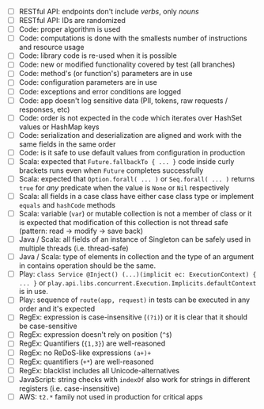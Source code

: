 - [ ] RESTful API: endpoints don't include _verbs_, only _nouns_
- [ ] RESTful API: IDs are randomized
- [ ] Code: proper algorithm is used
- [ ] Code: computations is done with the smallests number of instructions and resource usage
- [ ] Code: library code is re-used when it is possible
- [ ] Code: new or modified functionality covered by test (all branches)
- [ ] Code: method's (or function's) parameters are in use
- [ ] Code: configuration parameters are in use
- [ ] Code: exceptions and error conditions are logged
- [ ] Code: app doesn't log sensitive data (PII, tokens, raw requests / responses, etc)
- [ ] Code: order is not expected in the code which iterates over HashSet values or HashMap keys
- [ ] Code: serialization and deserialization are aligned and work with the same fields in the same order
- [ ] Code: is it safe to use default values from configuration in production
- [ ] Scala: expected that `Future.fallbackTo { ... }` code inside curly brackets runs even when `Future` completes successfully
- [ ] Scala: expected that `Option.forall( ... )` or `Seq.forall( ... )` returns `true` for _any_ predicate when the value is `None` or `Nil` respectively
- [ ] Scala: all fields in a case class have either case class type or implement `equals` and `hashCode` methods
- [ ] Scala: variable (`var`) or mutable collection is not a member of class or it is expected that modification of this collection is not thread safe (pattern: read -> modify -> save back)
- [ ] Java / Scala: all fields of an instance of Singleton can be safely used in multiple threads (i.e. thread-safe)
- [ ] Java / Scala: type of elements in collection and the type of an argument in contains operation should be the same.
- [ ] Play: `class Service @Inject() (...)(implicit ec: ExecutionContext) { ... }` or  `play.api.libs.concurrent.Execution.Implicits.defaultContext` is in use.
- [ ] Play: sequence of `route(app, request)` in tests can be executed in any order and it's expected
- [ ] RegEx: expression is case-insensitive (`(?i)`) or it is clear that it should be case-sensitive
- [ ] RegEx: expression doesn't rely on position (`^$`)
- [ ] RegEx: Quantifiers (`{1,3}`) are well-reasoned
- [ ] RegEx: no ReDoS-like expressions `(a+)+`
- [ ] RegEx: quantifiers (`+*`) are well-reasoned
- [ ] RegEx: blacklist includes all Unicode-alternatives
- [ ] JavaScript: string checks with `indexOf` also work for strings in different registers (i.e. case-insensitive)
- [ ] AWS: `t2.*` family not used in production for critical apps
